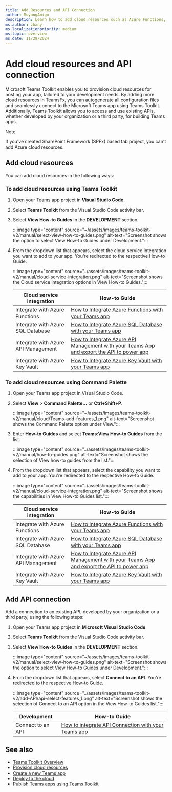 ```yaml
---
title: Add Resources and API Connection
author: MuyangAmigo
description: Learn how to add cloud resources such as Azure Functions, Azure API Management and integrate API connections using Teams Toolkit in Visual Studio Code.
ms.author: zhany
ms.localizationpriority: medium
ms.topic: overview
ms.date: 11/29/2024
---
```


# Add cloud resources and API connection

Microsoft Teams Toolkit enables you to provision cloud resources for hosting your app, tailored to your development needs. By adding more cloud resources in TeamsFx, you can autogenerate all configuration files and seamlessly connect to the Microsoft Teams app using Teams Toolkit. Additionally, Teams Toolkit allows you to access and use existing APIs, whether developed by your organization or a third party, for building Teams apps.

> [!NOTE]
> If you've created SharePoint Framework (SPFx) based tab project, you can't add Azure cloud resources.

## Add cloud resources

You can add cloud resources in the following ways:

### To add cloud resources using Teams Toolkit

   1. Open your Teams app project in **Visual Studio Code**.
   1. Select **Teams Toolkit** from the Visual Studio Code activity bar.
   1. Select **View How-to Guides** in the **DEVELOPMENT** section.

        :::image type="content" source="~/assets/images/teams-toolkit-v2/manual/select-view-how-to-guides.png" alt-text="Screenshot shows the option to select View How-to Guides under Development.":::

   1. From the dropdown list that appears, select the cloud service integration you want to add to your app. You're redirected to the respective How-to Guide.

        :::image type="content" source="../assets/images/teams-toolkit-v2/manual/cloud-service-integration.png" alt-text="Screenshot shows the Cloud service integration options in View How-to Guides.":::

      |**Cloud service integration** | **How-to Guide** |
      |----------|----------|
      |Integrate with Azure Functions | [How to Integrate Azure Functions with your Teams app](https://github.com/OfficeDev/TeamsFx/wiki/How-to-integrate-Azure-Functions-with-your-Teams-app) |
      |Integrate with Azure SQL Database | [How to Integrate Azure SQL Database with your Teams app](https://github.com/OfficeDev/TeamsFx/wiki/Integrate-Azure-SQL-Database-with-your-Teams-app) |
      |Integrate with Azure API Management | [How to Integrate Azure API Management with your Teams App and export the API to power app](https://github.com/OfficeDev/TeamsFx/wiki/Integrate-Azure-API-Management-with-your-Teams-App-and-export-the-api-to-power-app) |
      |Integrate with Azure Key Vault | [How to Integrate Azure Key Vault with your Teams app](https://github.com/OfficeDev/TeamsFx/wiki/Integrate-Azure-Key-Vault-with-your-Teams-app) |

### To add cloud resources using Command Palette

   1. Open your Teams app project in Visual Studio Code.

   1. Select **View** > **Command Palette...** or **Ctrl+Shift+P**.

      :::image type="content" source="~/assets/images/teams-toolkit-v2/manual/cloud/Teams-add-features_1.png" alt-text="Screenshot shows the Command Palette option under View.":::

   1. Enter **How-to Guides** and select **Teams:View How-to Guides** from the list.

        :::image type="content" source="../assets/images/teams-toolkit-v2/manual/how-to-guides.png" alt-text="Screenshot shows the selection of View how-to guides from the list.":::

   1. From the dropdown list that appears, select the capability you want to add to your app. You're redirected to the respective How-to Guide.

        :::image type="content" source="../assets/images/teams-toolkit-v2/manual/cloud-service-integration.png" alt-text="Screenshot shows the capabilities in View How-to Guides list.":::

      |**Cloud service integration** | **How-to Guide** |
      |----------|----------|
      |Integrate with Azure Functions | [How to Integrate Azure Functions with your Teams app](https://github.com/OfficeDev/TeamsFx/wiki/How-to-integrate-Azure-Functions-with-your-Teams-app) |
      |Integrate with Azure SQL Database | [How to Integrate Azure SQL Database with your Teams app](https://github.com/OfficeDev/TeamsFx/wiki/Integrate-Azure-SQL-Database-with-your-Teams-app) |
      |Integrate with Azure API Management | [How to Integrate Azure API Management with your Teams App and export the API to power app](https://github.com/OfficeDev/TeamsFx/wiki/Integrate-Azure-API-Management-with-your-Teams-App-and-export-the-api-to-power-app) |
      |Integrate with Azure Key Vault | [How to Integrate Azure Key Vault with your Teams app](https://github.com/OfficeDev/TeamsFx/wiki/Integrate-Azure-Key-Vault-with-your-Teams-app) |

## Add API connection

Add a connection to an existing API, developed by your organization or a third party, using the following steps:

1. Open your Teams app project in **Microsoft Visual Studio Code**.
1. Select **Teams Toolkit** from the Visual Studio Code activity bar.
1. Select **View How-to Guides** in the **DEVELOPMENT** section.

    :::image type="content" source="~/assets/images/teams-toolkit-v2/manual/select-view-how-to-guides.png" alt-text="Screenshot shows the option to select View How-to Guides under Development.":::

1. From the dropdown list that appears, select **Connect to an API**. You're redirected to the respective How-to Guide.

    :::image type="content" source="../assets/images/teams-toolkit-v2/add-API/api-select-features_1.png" alt-text="Screenshot shows the selection of Connect to an API option in the View How-to Guides list.":::

      |**Development** | **How-to Guide** |
      |----------|----------|
      | Connect to an API | [How to integrate API Connection with your Teams app](https://github.com/OfficeDev/TeamsFx/wiki/Integrate-API-Connection-with-your-Teams-app) |

## See also

* [Teams Toolkit Overview](agents-toolkit-fundamentals.md)
* [Provision cloud resources](provision.md)
* [Create a new Teams app](create-new-project.md)
* [Deploy to the cloud](deploy.md)
* [Publish Teams apps using Teams Toolkit](publish.md)
